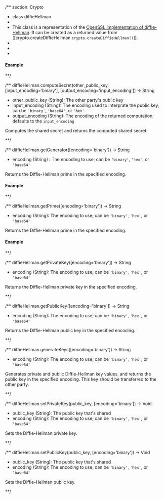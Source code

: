 /** section: Crypto
  * class diffieHellman
  *
  * This class is a representation of the [OpenSSL implementation of diffie-Hellman](http://www.openssl.org/docs/crypto/dh.html#). It can be created as a returned value from [[crypto.createDiffieHellman `crypto.createDiffieHellman()`]].
  *
  *
  *
#### Example

<script src='http://snippets.c9.io/github.com/c9/nodemanual.org-examples/nodejs_ref_guide/crypto/crypto.createDiffieHellman.js?linestart=3&lineend=0&showlines=false' defer='defer'></script>

**/

/**
diffieHellman.computeSecret(other_public_key, [input_encoding='binary'], [output_encoding='input_encoding']) -> String
- other_public_key (String): The other party's public key
- input_encoding (String): The encoding used to interprate the public key; can be `'binary'`, `'base64'`, or `'hex'`. 
- output_encoding (String): The encoding of the returned computation; defaults to the `input_encoding`

Computes the shared secret and returns the computed shared secret. 


**/ 


/**
diffieHellman.getGenerator([encoding='binary']) -> String
- encoding (String) : The encoding to use; can be `'binary'`, `'hex'`, or `'base64'`

Returns the Diffie-Hellman prime in the specified encoding.

#### Example

<script src='http://snippets.c9.io/github.com/c9/nodemanual.org-examples/nodejs_ref_guide/crypto/diffieHellman.getGenerator.js?linestart=3&lineend=0&showlines=false' defer='defer'></script>

**/ 


/**
diffieHellman.getPrime([encoding='binary']) -> String
- encoding (String): The encoding to use;  can be `'binary'`, `'hex'`, or `'base64'`

Returns the Diffie-Hellman prime in the specified encoding.

#### Example

<script src='http://snippets.c9.io/github.com/c9/nodemanual.org-examples/nodejs_ref_guide/crypto/diffieHellman.getPrime.js?linestart=3&lineend=0&showlines=false' defer='defer'></script>

**/ 


/**
diffieHellman.getPrivateKey([encoding='binary']) -> String
- encoding (String): The encoding to use;  can be `'binary'`, `'hex'`, or `'base64'`

Returns the Diffie-Hellman private key in the specified encoding.

**/ 


/**
diffieHellman.getPublicKey([encoding='binary']) -> String
- encoding (String): The encoding to use;  can be `'binary'`, `'hex'`, or `'base64'`

Returns the Diffie-Hellman public key in the specified encoding.

**/ 


/**
diffieHellman.generateKeys([encoding='binary']) -> String
- encoding (String): The encoding to use;  can be `'binary'`, `'hex'`, or `'base64'`

Generates private and public Diffie-Hellman key values, and returns the public key in the specified encoding. This key should be transferred to the other party.

**/ 


/**
diffieHellman.setPrivateKey(public_key, [encoding='binary']) -> Void
- public_key (String): The public key that's shared
- encoding (String): The encoding to use;  can be `'binary'`, `'hex'`, or `'base64'`

Sets the Diffie-Hellman private key. 

**/ 


/**
diffieHellman.setPublicKey(public_key, [encoding='binary']) -> Void
- public_key (String): The public key that's shared
- encoding (String): The encoding to use;  can be `'binary'`, `'hex'`, or `'base64'`

Sets the Diffie-Hellman public key.

**/ 
